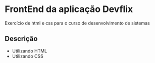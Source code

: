 # FrontEnd da aplicação Devflix
Exercício de html e css para o curso de desenvolvimento de sistemas
## Descrição
* Utilizando HTML
* Utilizando CSS
